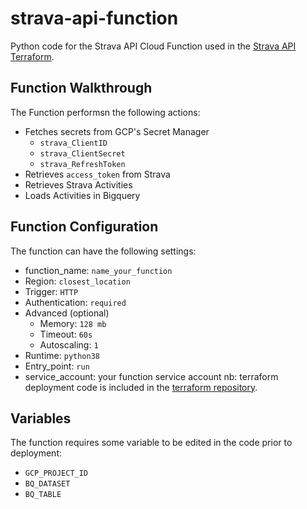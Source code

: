 # strava-api-function
Python code for the Strava API Cloud Function used in the [Strava API Terraform](https://github.com/maxhabra/strava-api-terraform).

## Function Walkthrough
The Function performsn the following actions:
- Fetches secrets from GCP's Secret Manager
    - `strava_ClientID`
    - `strava_ClientSecret`
    - `strava_RefreshToken`
- Retrieves `access_token` from Strava
- Retrieves Strava Activities
- Loads Activities in Bigquery

## Function Configuration
The function can have the following settings:
- function_name: `name_your_function`
- Region: `closest_location`
- Trigger: `HTTP`
- Authentication: `required`
- Advanced (optional)
    - Memory: `128 mb`
    - Timeout: `60s`
    - Autoscaling: `1`
- Runtime: `python38`
- Entry_point: `run`
- service_account: your function service account
nb: terraform deployment code is included in the [terraform repository](https://github.com/maxhabra/strava-api-terraform).

## Variables
The function requires some variable to be edited in the code prior to deployment:
- `GCP_PROJECT_ID`
- `BQ_DATASET`
- `BQ_TABLE`